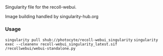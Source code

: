Singularity file for the recoll-webui.

Image building handled by singularity-hub.org

### Usage

`singularity pull shub://photocyte/recoll-webui_singularity`
`singularity exec --cleanenv recoll-webui_singularity_latest.sif /recollwebui/webui-standalone.py`
